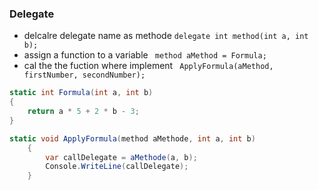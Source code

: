 ### Delegate
- delcalre delegate name as methode `delegate int method(int a, int b);`
- assign a function to a variable ` method aMethod = Formula;` 
- cal the the fuction where implement 
` ApplyFormula(aMethod, firstNumber, secondNumber);`
```cs
static int Formula(int a, int b)
{
    return a * 5 + 2 * b - 3;
}
```

```cs
static void ApplyFormula(method aMethode, int a, int b)
    {
        var callDelegate = aMethode(a, b);
        Console.WriteLine(callDelegate);
    }
```